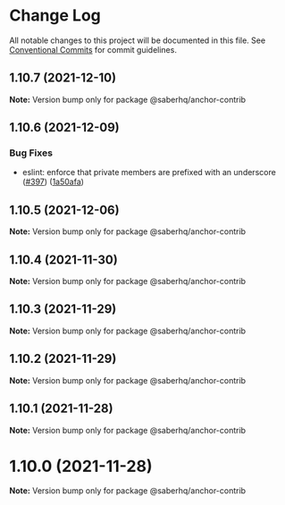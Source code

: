 # Change Log

All notable changes to this project will be documented in this file.
See [Conventional Commits](https://conventionalcommits.org) for commit guidelines.

## 1.10.7 (2021-12-10)

**Note:** Version bump only for package @saberhq/anchor-contrib





## 1.10.6 (2021-12-09)


### Bug Fixes

* eslint: enforce that private members are prefixed with an underscore ([#397](https://github.com/saber-hq/saber-common/issues/397)) ([1a50afa](https://github.com/saber-hq/saber-common/commit/1a50afaf13cb4389ba009fd4bdf206a4db2cad93))





## 1.10.5 (2021-12-06)

**Note:** Version bump only for package @saberhq/anchor-contrib





## 1.10.4 (2021-11-30)

**Note:** Version bump only for package @saberhq/anchor-contrib





## 1.10.3 (2021-11-29)

**Note:** Version bump only for package @saberhq/anchor-contrib





## 1.10.2 (2021-11-29)

**Note:** Version bump only for package @saberhq/anchor-contrib





## 1.10.1 (2021-11-28)

**Note:** Version bump only for package @saberhq/anchor-contrib





# 1.10.0 (2021-11-28)

**Note:** Version bump only for package @saberhq/anchor-contrib
